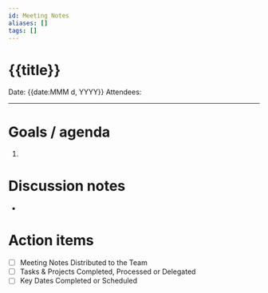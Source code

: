 ```yaml
---
id: Meeting Notes
aliases: []
tags: []
---
```


# {{title}}

Date: {{date:MMM d, YYYY}}
Attendees:

---

# Goals / agenda

1.

# Discussion notes

-

# Action items

- [ ] Meeting Notes Distributed to the Team
- [ ] Tasks &amp; Projects Completed, Processed or Delegated
- [ ] Key Dates Completed or Scheduled
